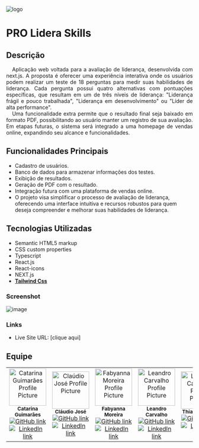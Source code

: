 ![logo](https://github.com/user-attachments/assets/07366c83-5302-44a1-9465-9a766d4ff115)
# PRO Lidera Skills
## Descrição
<p align="justify">
&nbsp;&nbsp;&nbsp;Aplicação web voltada para a avaliação de liderança, desenvolvida com next.js. A proposta é oferecer uma experiência interativa onde os usuários podem realizar um teste de 18 perguntas para medir suas habilidades de liderança. Cada pergunta possui quatro alternativas com pontuações específicas, que resultam em um de três níveis de liderança: "Liderança frágil e pouco trabalhada", "Liderança em desenvolvimento" ou "Líder de alta performance". <br/>
&nbsp;&nbsp;&nbsp;Uma funcionalidade extra permite que o resultado final seja baixado em formato PDF, possibilitando ao usuário manter um registro de sua avaliação. Em etapas futuras, o sistema será integrado a uma homepage de vendas online, expandindo seu alcance e funcionalidades.
</p>

## Funcionalidades Principais
- Cadastro de usuários.
- Banco de dados para armazenar informações dos testes.
- Exibição de resultados.
- Geração de PDF com o resultado.
- Integração futura com uma plataforma de vendas online.
- O projeto visa simplificar o processo de avaliação de liderança, oferecendo uma interface intuitiva e recursos robustos para quem deseja compreender e melhorar suas habilidades de liderança.

## Tecnologias Utilizadas
- Semantic HTML5 markup
- CSS custom properties
- Typescript
- React.js
- React-icons
- NEXT.js
- [**Tailwind Css**](https://tailwindcss.com/docs/guides/vite)

### Screenshot

![image](https://github.com/user-attachments/assets/a2fbfbbe-d886-4aaf-ada5-7652dfd82f06)

### Links

- Live Site URL: [clique aqui]

## Equipe
<table align="center">
  <tr>
    <td align="center">
      <a href="https://www.linkedin.com/in/catarinaguimaraess/" >
        <img src="https://avatars.githubusercontent.com/u/110750750?v=4" width="100" alt="Catarina Guimarães Profile Picture">
      </a>
      <br>
      <sub><b>Catarina Guimarães</b></sub>
      <br>
      <a href="https://github.com/CatarinaGuima">
        <img src="https://img.shields.io/badge/GitHub-100000?style=for-the-badge&logo=github&logoColor=white" alt="GitHub link">
      </a>
      <br>
      <a href="https://www.linkedin.com/in/catarinaguimaraess/">
        <img src="https://img.shields.io/badge/LinkedIn-0077B5?style=for-the-badge&logo=linkedin&logoColor=white" alt="LinkedIn link">
      </a>
    </td>
     <td align="center">
      <a href="#" >
        <img src="https://avatars.githubusercontent.com/u/163914578?v=4" width="100" alt="Claúdio José Profile Picture">
      </a>
      <br>
      <sub><b>Cláudio José</b></sub>
      <br>
      <a href="https://github.com/claudio77001">
        <img src="https://img.shields.io/badge/GitHub-100000?style=for-the-badge&logo=github&logoColor=white" alt="GitHub link">
      </a>
      <br>
      <a href="#">
        <img src="https://img.shields.io/badge/LinkedIn-0077B5?style=for-the-badge&logo=linkedin&logoColor=white" alt="LinkedIn link">
      </a>
    </td>
      <td align="center">
      <a href="https://www.linkedin.com/in/fabyanna-moreira-733a7a244?utm_source=share&utm_campaign=share_via&utm_content=profile&utm_medium=ios_app " >
        <img src="https://avatars.githubusercontent.com/u/143666861?v=4" width="100" alt="Fabyanna Moreira Profile Picture">
      </a>
      <br>
      <sub><b>Fabyanna Moreira</b></sub>
      <br>
      <a href="https://github.com/Faby4023">
        <img src="https://img.shields.io/badge/GitHub-100000?style=for-the-badge&logo=github&logoColor=white" alt="GitHub link">
      </a>
      <br>
      <a href="https://www.linkedin.com/in/fabyanna-moreira-733a7a244?utm_source=share&utm_campaign=share_via&utm_content=profile&utm_medium=ios_app">
        <img src="https://img.shields.io/badge/LinkedIn-0077B5?style=for-the-badge&logo=linkedin&logoColor=white" alt="LinkedIn link">
      </a>
    </td>
     <td align="center">
      <a href="https://www.linkedin.com/in/leandro-c-s/" >
        <img src="https://avatars.githubusercontent.com/u/56963289?v=4" width="100" alt="Leandro Carvalho Profile Picture">
      </a>
      <br>
      <sub><b>Leandro Carvalho</b></sub>
      <br>
      <a href="https://github.com/leandrucarvalho">
        <img src="https://img.shields.io/badge/GitHub-100000?style=for-the-badge&logo=github&logoColor=white" alt="GitHub link">
      </a>
      <br>
      <a href="https://www.linkedin.com/in/leandro-c-s/">
        <img src="https://img.shields.io/badge/LinkedIn-0077B5?style=for-the-badge&logo=linkedin&logoColor=white" alt="LinkedIn link">
      </a>
    </td>
      <td align="center">
      <a href="https://www.linkedin.com/in/thiago-felipe-045827268/" >
        <img src="https://avatars.githubusercontent.com/u/175509559?v=4" width="100" alt="Leandro Carvalho Profile Picture">
      </a>
      <br>
      <sub><b>Thiago França</b></sub>
      <br>
      <a href="https://github.com/thiago-felipe-de-franca">
        <img src="https://img.shields.io/badge/GitHub-100000?style=for-the-badge&logo=github&logoColor=white" alt="GitHub link">
      </a>
      <br>
      <a href="https://www.linkedin.com/in/thiago-felipe-045827268/">
        <img src="https://img.shields.io/badge/LinkedIn-0077B5?style=for-the-badge&logo=linkedin&logoColor=white" alt="LinkedIn link">
      </a>
    </td>
  </tr>
</table>
